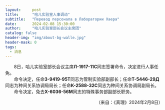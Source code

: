 ```yaml
---
layout:     post
title:      "哈儿实验室人事调动"
subtitle:   "Перевод персонала в Лаборатории Хаера"
date:       2024-02-08 15:30:00
author:     "哈儿实验室部长会议主席团"
catalog: false
header-img: "img/about-bg-walle.jpg"
header-mask: 0
tags:
  - 消息
---
```


&emsp;&emsp;8日，哈儿实验室部长会议主席**Л-1917-11С**同志签署命令，决定进行人事任免。  
&emsp;&emsp;命令决定，任命**З-9419-95Т**同志为管制实验部副部长；任命**Т-5446-29Д**同志为种间关系协调局局长；任命**К-2588-32С**同志为种间关系协调局副局长。  
&emsp;&emsp;命令决定，免去**Х-6036-56М**同志的特殊事务部副部长职务。
<div style="text-align: right">（来自：《真理》2024年2月8日）</div>
